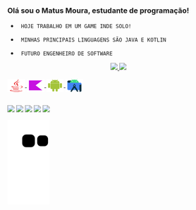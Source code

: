 ### Olá sou o Matus Moura, estudante de programação!

  -      HOJE TRABALHO EM UM GAME INDE SOLO!
  -      MINHAS PRINCIPAIS LINGUAGENS SÃO JAVA E KOTLIN
  -      FUTURO ENGENHEIRO DE SOFTWARE
<div align="center">
  <a href="https://github.com/MatusMoura">
  <img height="130em" src="https://github-readme-stats.vercel.app/api?username=MatusMoura&show_icons=true&theme=dracula&include_all_commits=true&count_private=true"/>
  <img height="120em" src="https://github-readme-stats.vercel.app/api/top-langs/?username=MatusMoura&layout=compact&langs_count=7&theme=dracula"/>
</div>
 <div style="display: inline_block"><br>
  <img align="center" alt="Rafa-Js" height="30" width="40" src="https://raw.githubusercontent.com/devicons/devicon/master/icons/java/java-plain.svg">
  <img align="center" alt="Rafa-Ts" height="30" width="40" src="https://raw.githubusercontent.com/devicons/devicon/master/icons/kotlin/kotlin-plain.svg">
  <img align="center" alt="Rafa-React" height="30" width="40" src="https://raw.githubusercontent.com/devicons/devicon/master/icons/android/android-original.svg">
  <img align="center" alt="Rafa-HTML" height="30" width="40" src="https://raw.githubusercontent.com/devicons/devicon/master/icons/androidstudio/androidstudio-original.svg">
  
   
</div>
  
  ##
  
 <div>
  <a href="https://www.instagram.com/matusbarretomoura/" target="_blank"><img src="https://img.shields.io/badge/-Instagram-%23E4405F?style=for-the-badge&logo=instagram&logoColor=white" target="_blank"></a>
 <a href="https://www.instagram.com/furiosnerd_gamestudio/" target="_blank"><img src="https://img.shields.io/badge/-Instagram-%23E4405F?style=for-the-badge&logo=instagram&logoColor=white" target="_blank"></a>
 <a href="https://discord.gg/Mwmg96FC" target="_blank"><img src="https://img.shields.io/badge/Discord-7289DA?style=for-the-badge&logo=discord&logoColor=white" target="_blank"></a> 
  <a href = "https://mail.google.com/mail/u/0/#inbox"><img src="https://img.shields.io/badge/-Gmail-%23333?style=for-the-badge&logo=gmail&logoColor=white" target="_blank"></a>
  <a href="https://www.linkedin.com/in/matus-moura-299817192/" target="_blank"><img src="https://img.shields.io/badge/-LinkedIn-%230077B5?style=for-the-badge&logo=linkedin&logoColor=white" target="_blank"></a> 
    
  <div>
    
    
    
    
  ![snake gif](https://github.com/MatusMoura/MatusMoura/blob/output/github-contribution-grid-snake.svg)
